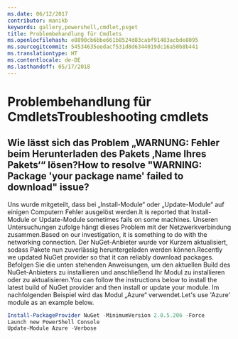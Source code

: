 ```yaml
---
ms.date: 06/12/2017
contributor: manikb
keywords: gallery,powershell,cmdlet,psget
title: Problembehandlung für Cmdlets
ms.openlocfilehash: e8890cb6bbe661b8524d83cabf91483acbde8095
ms.sourcegitcommit: 54534635eedacf531d8d6344019dc16a50b8b441
ms.translationtype: HT
ms.contentlocale: de-DE
ms.lasthandoff: 05/17/2018
---
```

# <a name="troubleshooting-cmdlets"></a><span data-ttu-id="5804d-103">Problembehandlung für Cmdlets</span><span class="sxs-lookup"><span data-stu-id="5804d-103">Troubleshooting cmdlets</span></span>

## <a name="how-to-resolve-warning-package-your-package-name-failed-to-download-issue"></a><span data-ttu-id="5804d-104">Wie lässt sich das Problem „WARNUNG: Fehler beim Herunterladen des Pakets ‚Name Ihres Pakets‘“ lösen?</span><span class="sxs-lookup"><span data-stu-id="5804d-104">How to resolve "WARNING: Package 'your package name' failed to download" issue?</span></span>

<span data-ttu-id="5804d-105">Uns wurde mitgeteilt, dass bei „Install-Module“ oder „Update-Module“ auf einigen Computern Fehler ausgelöst werden.</span><span class="sxs-lookup"><span data-stu-id="5804d-105">It is reported that Install-Module or Update-Module sometimes fails on some machines.</span></span>
<span data-ttu-id="5804d-106">Unseren Untersuchungen zufolge hängt dieses Problem mit der Netzwerkverbindung zusammen.</span><span class="sxs-lookup"><span data-stu-id="5804d-106">Based on our investigation, it is something to do with the networking connection.</span></span>
<span data-ttu-id="5804d-107">Der NuGet-Anbieter wurde vor Kurzem aktualisiert, sodass Pakete nun zuverlässig heruntergeladen werden können.</span><span class="sxs-lookup"><span data-stu-id="5804d-107">Recently we updated NuGet provider so that it can reliably download packages.</span></span>
<span data-ttu-id="5804d-108">Befolgen Sie die unten stehenden Anweisungen, um den aktuellen Build des NuGet-Anbieters zu installieren und anschließend Ihr Modul zu installieren oder zu aktualisieren.</span><span class="sxs-lookup"><span data-stu-id="5804d-108">You can follow the instructions below to install the latest build of NuGet provider and then install or update your module.</span></span>
<span data-ttu-id="5804d-109">Im nachfolgenden Beispiel wird das Modul „Azure“ verwendet.</span><span class="sxs-lookup"><span data-stu-id="5804d-109">Let's use 'Azure' module as an example below.</span></span>

```powershell
Install-PackageProvider NuGet -MinimumVersion 2.8.5.206 -Force
Launch new PowerShell Console
Update-Module Azure -Verbose
```